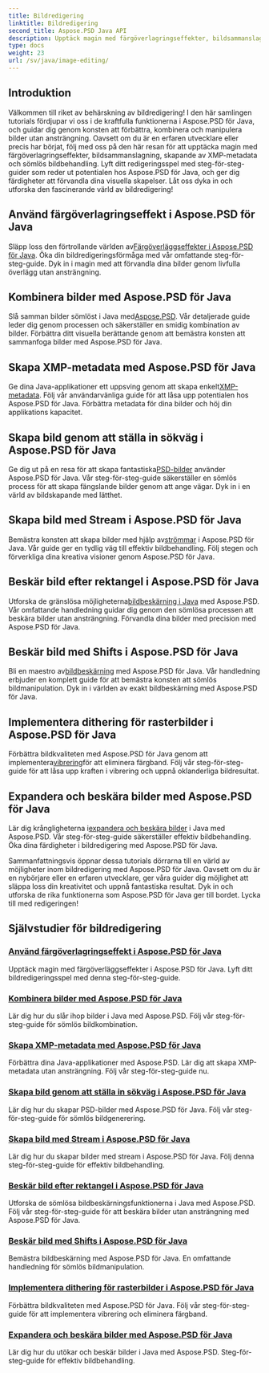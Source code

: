 ```yaml
---
title: Bildredigering
linktitle: Bildredigering
second_title: Aspose.PSD Java API
description: Upptäck magin med färgöverlagringseffekter, bildsammanslagning och sömlös bildbehandling med Aspose.PSD. Lyft ditt bildredigeringsspel med våra guider.
type: docs
weight: 23
url: /sv/java/image-editing/
---
```

## Introduktion 

Välkommen till riket av behärskning av bildredigering! I den här samlingen tutorials fördjupar vi oss i de kraftfulla funktionerna i Aspose.PSD för Java, och guidar dig genom konsten att förbättra, kombinera och manipulera bilder utan ansträngning. Oavsett om du är en erfaren utvecklare eller precis har börjat, följ med oss på den här resan för att upptäcka magin med färgöverlagringseffekter, bildsammanslagning, skapande av XMP-metadata och sömlös bildbehandling. Lyft ditt redigeringsspel med steg-för-steg-guider som reder ut potentialen hos Aspose.PSD för Java, och ger dig färdigheter att förvandla dina visuella skapelser. Låt oss dyka in och utforska den fascinerande värld av bildredigering!

## Använd färgöverlagringseffekt i Aspose.PSD för Java

 Släpp loss den förtrollande världen av[Färgöverläggseffekter i Aspose.PSD för Java](./color-overlay-effect/). Öka din bildredigeringsförmåga med vår omfattande steg-för-steg-guide. Dyk in i magin med att förvandla dina bilder genom livfulla överlägg utan ansträngning.

## Kombinera bilder med Aspose.PSD för Java

 Slå samman bilder sömlöst i Java med[Aspose.PSD](./combine-images/). Vår detaljerade guide leder dig genom processen och säkerställer en smidig kombination av bilder. Förbättra ditt visuella berättande genom att bemästra konsten att sammanfoga bilder med Aspose.PSD för Java.

## Skapa XMP-metadata med Aspose.PSD för Java

 Ge dina Java-applikationer ett uppsving genom att skapa enkelt[XMP-metadata](./create-xmp-metadata/). Följ vår användarvänliga guide för att låsa upp potentialen hos Aspose.PSD för Java. Förbättra metadata för dina bilder och höj din applikations kapacitet.

## Skapa bild genom att ställa in sökväg i Aspose.PSD för Java

 Ge dig ut på en resa för att skapa fantastiska[PSD-bilder](./create-image-by-setting-path/) använder Aspose.PSD för Java. Vår steg-för-steg-guide säkerställer en sömlös process för att skapa fängslande bilder genom att ange vägar. Dyk in i en värld av bildskapande med lätthet.

## Skapa bild med Stream i Aspose.PSD för Java

 Bemästra konsten att skapa bilder med hjälp av[strömmar](./create-image-using-stream/) i Aspose.PSD för Java. Vår guide ger en tydlig väg till effektiv bildbehandling. Följ stegen och förverkliga dina kreativa visioner genom Aspose.PSD för Java.

## Beskär bild efter rektangel i Aspose.PSD för Java

 Utforska de gränslösa möjligheterna[bildbeskärning i Java](./crop-image-by-rectangle/) med Aspose.PSD. Vår omfattande handledning guidar dig genom den sömlösa processen att beskära bilder utan ansträngning. Förvandla dina bilder med precision med Aspose.PSD för Java.

## Beskär bild med Shifts i Aspose.PSD för Java

 Bli en maestro av[bildbeskärning](./crop-image-by-shifts/) med Aspose.PSD för Java. Vår handledning erbjuder en komplett guide för att bemästra konsten att sömlös bildmanipulation. Dyk in i världen av exakt bildbeskärning med Aspose.PSD för Java.

## Implementera dithering för rasterbilder i Aspose.PSD för Java

 Förbättra bildkvaliteten med Aspose.PSD för Java genom att implementera[vibrering](./implement-dithering/)för att eliminera färgband. Följ vår steg-för-steg-guide för att låsa upp kraften i vibrering och uppnå oklanderliga bildresultat.

## Expandera och beskära bilder med Aspose.PSD för Java

 Lär dig krångligheterna i[expandera och beskära bilder](./expand-and-crop-images/) i Java med Aspose.PSD. Vår steg-för-steg-guide säkerställer effektiv bildbehandling. Öka dina färdigheter i bildredigering med Aspose.PSD för Java.

Sammanfattningsvis öppnar dessa tutorials dörrarna till en värld av möjligheter inom bildredigering med Aspose.PSD för Java. Oavsett om du är en nybörjare eller en erfaren utvecklare, ger våra guider dig möjlighet att släppa loss din kreativitet och uppnå fantastiska resultat. Dyk in och utforska de rika funktionerna som Aspose.PSD för Java ger till bordet. Lycka till med redigeringen!
## Självstudier för bildredigering
### [Använd färgöverlagringseffekt i Aspose.PSD för Java](./color-overlay-effect/)
Upptäck magin med färgöverläggseffekter i Aspose.PSD för Java. Lyft ditt bildredigeringsspel med denna steg-för-steg-guide.
### [Kombinera bilder med Aspose.PSD för Java](./combine-images/)
Lär dig hur du slår ihop bilder i Java med Aspose.PSD. Följ vår steg-för-steg-guide för sömlös bildkombination.
### [Skapa XMP-metadata med Aspose.PSD för Java](./create-xmp-metadata/)
Förbättra dina Java-applikationer med Aspose.PSD. Lär dig att skapa XMP-metadata utan ansträngning. Följ vår steg-för-steg-guide nu.
### [Skapa bild genom att ställa in sökväg i Aspose.PSD för Java](./create-image-by-setting-path/)
Lär dig hur du skapar PSD-bilder med Aspose.PSD för Java. Följ vår steg-för-steg-guide för sömlös bildgenerering.
### [Skapa bild med Stream i Aspose.PSD för Java](./create-image-using-stream/)
Lär dig hur du skapar bilder med stream i Aspose.PSD för Java. Följ denna steg-för-steg-guide för effektiv bildbehandling.
### [Beskär bild efter rektangel i Aspose.PSD för Java](./crop-image-by-rectangle/)
Utforska de sömlösa bildbeskärningsfunktionerna i Java med Aspose.PSD. Följ vår steg-för-steg-guide för att beskära bilder utan ansträngning med Aspose.PSD för Java.
### [Beskär bild med Shifts i Aspose.PSD för Java](./crop-image-by-shifts/)
Bemästra bildbeskärning med Aspose.PSD för Java. En omfattande handledning för sömlös bildmanipulation.
### [Implementera dithering för rasterbilder i Aspose.PSD för Java](./implement-dithering/)
Förbättra bildkvaliteten med Aspose.PSD för Java. Följ vår steg-för-steg-guide för att implementera vibrering och eliminera färgband.
### [Expandera och beskära bilder med Aspose.PSD för Java](./expand-and-crop-images/)
Lär dig hur du utökar och beskär bilder i Java med Aspose.PSD. Steg-för-steg-guide för effektiv bildbehandling.